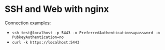 # SSH and Web with nginx

Connection examples:
- `ssh test@localhost -p 5443 -o PreferredAuthentications=password -o PubkeyAuthentication=no`
- `curl -k https://localhost:5443`
